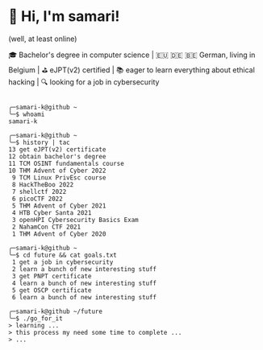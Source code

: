 # 📢 Hi, I'm samari!
(well, at least online)

🎓 Bachelor's degree in computer science | 
🇪🇺 🇩🇪 🇧🇪 German, living in Belgium | ️⛳️ eJPT(v2) certified |
📚 eager to learn everything about ethical hacking | 
🔍 looking for a job in cybersecurity 

##

```
╭─samari-k@github ~
╰─$ whoami
samari-k

╭─samari-k@github ~
╰─$ history | tac
13 get eJPT(v2) certificate
12 obtain bachelor's degree
11 TCM OSINT fundamentals course
10 THM Advent of Cyber 2022
 9 TCM Linux PrivEsc course
 8 HackTheBoo 2022
 7 shellctf 2022
 6 picoCTF 2022
 5 THM Advent of Cyber 2021
 4 HTB Cyber Santa 2021
 3 openHPI Cybersecurity Basics Exam
 2 NahamCon CTF 2021
 1 THM Advent of Cyber 2020
 
╭─samari-k@github ~
╰─$ cd future && cat goals.txt
 1 get a job in cybersecurity
 2 learn a bunch of new interesting stuff
 3 get PNPT certificate
 4 learn a bunch of new interesting stuff
 5 get OSCP certificate
 6 learn a bunch of new interesting stuff

╭─samari-k@github ~/future
╰─$ ./go_for_it
> learning ...
> this process my need some time to complete ...
> ...
```
